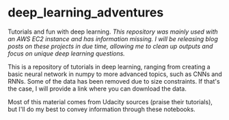 # deep_learning_adventures
Tutorials and fun with deep learning. *This repository was mainly used with an AWS EC2 instance and has information missing. I will be releasing blog posts on these projects in due time, allowing me to clean up outputs and focus on unique deep learning questions.*

This is a repository of tutorials in deep learning, ranging from creating a basic neural network in numpy to more advanced topics, such as CNNs and RNNs. Some of the data has been removed due to size constraints. If that's the case, I will provide a link where you can download the data.

Most of this material comes from Udacity sources (praise their tutorials), but I'll do my best to convey information through these notebooks. 

